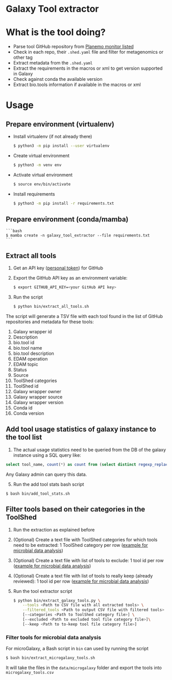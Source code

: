Galaxy Tool extractor
=====================

# What is the tool doing?

- Parse tool GitHub repository from [Planemo monitor listed](https://github.com/galaxyproject/planemo-monitor)
- Check in each repo, their `.shed.yaml` file and filter for metagenomics or other tag
- Extract metadata from the `.shed.yaml`
- Extract the requirements in the macros or xml to get version supported in Galaxy
- Check against conda the available version
- Extract bio.tools information if available in the macros or xml

# Usage

## Prepare environment (virtualenv)

- Install virtualenv (if not already there)

    ```bash
    $ python3 -m pip install --user virtualenv
    ```

- Create virtual environment

    ```bash
    $ python3 -m venv env
    ```

- Activate virtual environment

    ```bash
    $ source env/bin/activate
    ```

- Install requirements

    ```bash
    $ python3 -m pip install -r requirements.txt
    ```

## Prepare environment (conda/mamba)

    ```bash
    $ mamba create -n galaxy_tool_extractor --file requirements.txt
    ```

## Extract all tools

1. Get an API key ([personal token](https://docs.github.com/en/authentication/keeping-your-account-and-data-secure/managing-your-personal-access-tokens)) for GitHub
2. Export the GitHub API key as an environment variable:

    ```bash
    $ export GITHUB_API_KEY=<your GitHub API key>
    ```

3. Run the script

    ```bash
    $ python bin/extract_all_tools.sh
    ```

The script will generate a TSV file with each tool found in the list of GitHub repositories and metadata for these tools:

1. Galaxy wrapper id
2. Description
3. bio.tool id
4. bio.tool name
5. bio.tool description
6. EDAM operation
7. EDAM topic
8. Status
9. Source
10. ToolShed categories
11. ToolShed id
12. Galaxy wrapper owner
13. Galaxy wrapper source
14. Galaxy wrapper version
15. Conda id
16. Conda version

## Add tool usage statistics of galaxy instance to the tool list

1. The actual usage statistics need to be queried from the DB of the galaxy instance using a SQL query like:

```sql
select tool_name, count(*) as count from (select distinct regexp_replace(tool_id, '(.*)/(.*)', '\1') as tool_name, user_id from job where create_time >= '2022-01-01 00:00:00.000000' group by tool_name, user_id) as subquery group by tool_name order by count desc;
```

Any Galaxy admin can query this data.

5. Run the add tool stats bash script

```
$ bash bin/add_tool_stats.sh
```

## Filter tools based on their categories in the ToolShed

1. Run the extraction as explained before
2. (Optional) Create a text file with ToolShed categories for which tools need to be extracted: 1 ToolShed category per row ([example for microbial data analysis](data/microgalaxy/categories))
3. (Optional) Create a text file with list of tools to exclude: 1 tool id per row ([example for microbial data analysis](data/microgalaxy/tools_to_exclude))
4. (Optional) Create a text file with list of tools to really keep (already reviewed): 1 tool id per row ([example for microbial data analysis](data/microgalaxy/tools_to_keep))
5. Run the tool extractor script

    ```bash
    $ python bin/extract_galaxy_tools.py \
        --tools <Path to CSV file with all extracted tools> \
        --filtered_tools <Path to output CSV file with filtered tools> \
        [--categories <Path to ToolShed category file>] \
        [--excluded <Path to excluded tool file category file>]\
        [--keep <Path to to-keep tool file category file>]
    ```

### Filter tools for microbial data analysis

For microGalaxy, a Bash script in `bin` can used by running the script

```bash
$ bash bin/extract_microgalaxy_tools.sh
```

It will take the files in the `data/microgalaxy` folder and export the tools into `microgalaxy_tools.csv`
